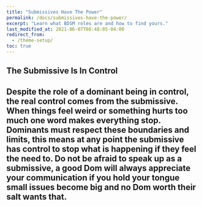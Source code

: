 ```yaml
---
title: "Submissives Have The Power"
permalink: /docs/submissives-have-the-power/
excerpt: "Learn what BDSM roles are and how to find yours."
last_modified_at: 2021-06-07T08:48:05-04:00
redirect_from:
  - /theme-setup/
toc: true
---
```

## The Submissive Is In Control
Despite the role of a dominant being in control, the real control comes from the submissive. When things feel weird or something hurts too much one word makes everything stop. Dominants must respect these boundaries and limits, this means at any point the submissive has control to stop what is happening if they feel the need to. Do not be afraid to speak up as a submissive, a good Dom will always appreciate your communication if you hold your tongue small issues become big and no Dom worth their salt wants that.
---

